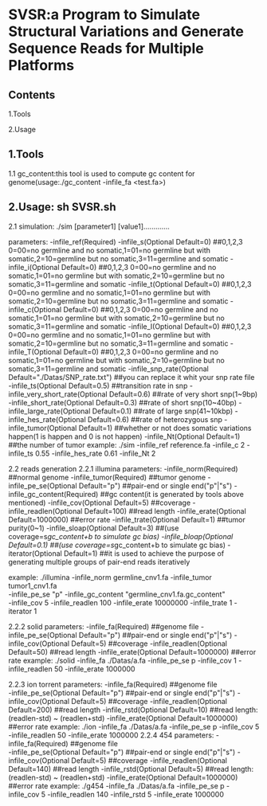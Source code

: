 SVSR:a Program to Simulate Structural Variations and Generate Sequence Reads for Multiple Platforms
===================================================================================================

Contents
--------
1.Tools

2.Usage




1.Tools
--------

1.1 gc_content:this tool is used to compute gc content for genome(usage:./gc_content -infile_fa <test.fa>)



2.Usage: sh SVSR.sh
--------------------


2.1 simulation: ./sim [parameter1] [value1].............

parameters:
	-infile_ref(Required)
        -infile_s(Optional Default=0)	##0,1,2,3  0=00=no germline and no somatic,1=01=no germline but with somatic,2=10=germline but no somatic,3=11=germline and somatic
        -infile_i(Optional Default=0)	##0,1,2,3  0=00=no germline and no somatic,1=01=no germline but with somatic,2=10=germline but no somatic,3=11=germline and somatic
        -infile_t(Optional Default=0)	##0,1,2,3  0=00=no germline and no somatic,1=01=no germline but with somatic,2=10=germline but no somatic,3=11=germline and somatic
        -infile_c(Optional Default=0)	##0,1,2,3  0=00=no germline and no somatic,1=01=no germline but with somatic,2=10=germline but no somatic,3=11=germline and somatic
        -infile_I(Optional Default=0)	##0,1,2,3  0=00=no germline and no somatic,1=01=no germline but with somatic,2=10=germline but no somatic,3=11=germline and somatic
        -infile_T(Optional Default=0)	##0,1,2,3  0=00=no germline and no somatic,1=01=no germline but with somatic,2=10=germline but no somatic,3=11=germline and somatic
        -infile_snp_rate(Optional Default="./Datas/SNP_rate.txt")	##you can replace it whit your snp rate file
        -infile_ts(Optional Default=0.5)				##transition rate in snp
        -infile_very_short_rate(Optional Default=0.6)			##rate of very short snp(1~9bp)
        -infile_short_rate(Optional Default=0.3)			##rate of short snp(10~40bp)
        -infile_large_rate(Optional Default=0.1)			##rate of large snp(41~10kbp)
        -infile_hes_rate(Optional Default=0.6)				##rate of heterozygous snp
        -infile_tumor(Optional Default=1)				##whether or not does somatic variations happen(1 is happen and 0 is not happen)
        -infile_Nt(Optional Default=1)					##the number of tumor
example:
	./sim -infile_ref reference.fa -infile_c 2 -infile_ts 0.55 -infile_hes_rate 0.61 -infile_Nt 2

2.2 reads generation
2.2.1 illumina
parameters:
	-infile_norm(Required)		##normal genome
	-infile_tumor(Required)		##tumor genome
	-infile_pe_se(Optional Default="p")	##pair-end or single end("p"|"s")
	-infile_gc_content(Required)		##gc content(it is generated by tools above mentioned)
	-infile_cov(Optional Default=5)		##coverage
	-infile_readlen(Optional Default=100)	##read length
	-infile_erate(Optional Default=1000000)	##error rate
	-infile_trate(Optional Default=1)	##tumor purity(0~1)
	-infile_sloap(Optional Default=3)	##(use coverage=s*gc_content+b to simulate gc bias)
	-infile_bloap(Optional Default=0.1)	##(use coverage=s*gc_content+b to simulate gc bias)
	-iterator(Optional Default=1)		##it is used to achieve the purpose of generating multiple groups of pair-end reads iteratively

example: 
	./illumina -infile_norm germline_cnv1.fa -infile_tumor tumor1_cnv1.fa \
	-infile_pe_se "p" -infile_gc_content "germline_cnv1.fa.gc_content" \
	-infile_cov  5 -infile_readlen 100 -infile_erate 10000000 -infile_trate 1 -iterator 1

2.2.2 solid
parameters:
	-infile_fa(Required)	##genome file
	-infile_pe_se(Optional Default="p")	##pair-end or single end("p"|"s")
	-infile_cov(Optional Default=5)		##coverage
	-infile_readlen(Optional Default=50)	##read length
	-infile_erate(Optional Default=1000000) ##error rate
example:
	./solid -infile_fa ./Datas/a.fa -infile_pe_se p -infile_cov 1 -infile_readlen 50 -infile_erate 1000000
	
2.2.3 ion torrent
parameters:
	-infile_fa(Required)	##genome file	
	-infile_pe_se(Optional Default="p")	##pair-end or single end("p"|"s")
	-infile_cov(Optional Default=5)		##coverage
	-infile_readlen(Optional Default=200)	##read length
	-infile_rstd(Optional Default=10)	##read length:(readlen-std) ~ (readlen+std)
	-infile_erate(Optional Default=1000000) ##error rate
example:
	./ion -infile_fa ./Datas/a.fa -infile_pe_se p -infile_cov 5 -infile_readlen 50 -infile_erate 1000000
2.2.4 454
parameters:
	-infile_fa(Required)	##genome file	
	-infile_pe_se(Optional Default="p")	##pair-end or single end("p"|"s")
	-infile_cov(Optional Default=5)		##coverage
	-infile_readlen(Optional Default=140)	##read length
	-infile_rstd(Optional Default=5)	##read length:(readlen-std) ~ (readlen+std)
	-infile_erate(Optional Default=1000000) ##error rate
example:
	./g454 -infile_fa ./Datas/a.fa -infile_pe_se p -infile_cov 5 -infile_readlen 140 -infile_rstd 5 -infile_erate 1000000
    

